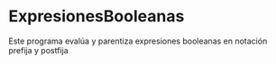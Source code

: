 # ExpresionesBooleanas
Este programa evalúa y parentiza expresiones booleanas en notación prefija y postfija
